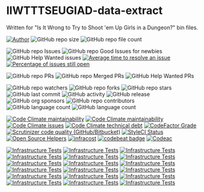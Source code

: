 # IIWTTTSEUGIAD-data-extract
Written for "Is It Wrong to Try to Shoot 'em Up Girls in a Dungeon?" bin files.

[![Author](https://img.shields.io/badge/author-MichaelHinrichs-blue.svg?style=flat&logo=github&logoColor=whitesmoke&label=Author)](https://github.com/MichaelHinrichs)
![GitHub repo size](https://img.shields.io/github/repo-size/MichaelHinrichs/IIWTTTSEUGIAD-data-extract?style=flat&logo=github&logoColor=whitesmoke&label=Repo%20Size)
![GitHub repo file count](https://img.shields.io/github/directory-file-count/MichaelHinrichs/IIWTTTSEUGIAD-data-extract)

![GitHub repo Issues](https://img.shields.io/github/issues/MichaelHinrichs/IIWTTTSEUGIAD-data-extract?style=flat&logo=github&logoColor=whitesmoke&label=Issues)
![GitHub repo Good Issues for newbies](https://img.shields.io/github/issues/MichaelHinrichs/IIWTTTSEUGIAD-data-extract/good%20first%20issue?style=flat&logo=github&logoColor=whitesmoke&label=Good%20First%20issues)
![GitHub Help Wanted issues](https://img.shields.io/github/issues/MichaelHinrichs/IIWTTTSEUGIAD-data-extract/help%20wanted?style=flat&logo=github&logoColor=whitesmoke&label=%22Help%20Wanted%22%20issues)
[![Average time to resolve an issue](http://isitmaintained.com/badge/resolution/MichaelHinrichs/IIWTTTSEUGIAD-data-extract.svg)](https://isitmaintained.com/project/MichaelHinrichs/IIWTTTSEUGIAD-data-extract)
[![Percentage of issues still open](http://isitmaintained.com/badge/open/MichaelHinrichs/IIWTTTSEUGIAD-data-extract.svg)](https://isitmaintained.com/project/MichaelHinrichs/IIWTTTSEUGIAD-data-extract)

![GitHub repo PRs](https://img.shields.io/github/issues-pr/MichaelHinrichs/IIWTTTSEUGIAD-data-extract?style=flat&logo=github&logoColor=whitesmoke&label=PRs)
![GitHub repo Merged PRs](https://img.shields.io/github/issues-search/MichaelHinrichs/IIWTTTSEUGIAD-data-extract?style=flat&logo=github&logoColor=whitesmoke&label=Merged%20PRs&query=is%3Amerged)
![GitHub Help Wanted PRs](https://img.shields.io/github/issues-pr/MichaelHinrichs/IIWTTTSEUGIAD-data-extract/help%20wanted?style=flat&logo=github&logoColor=whitesmoke&label=%22Help%20Wanted%22%20PRs)

![GitHub repo watchers](https://img.shields.io/github/watchers/MichaelHinrichs/IIWTTTSEUGIAD-data-extract?style=flat&logo=github&logoColor=whitesmoke&label=Watchers)
![GitHub repo forks](https://img.shields.io/github/forks/MichaelHinrichs/IIWTTTSEUGIAD-data-extract?logo=github&logoColor=whitesmoke&label=Forks)
![GitHub repo stars](https://img.shields.io/github/stars/MichaelHinrichs/IIWTTTSEUGIAD-data-extract?style=flat&logo=github&logoColor=whitesmoke&label=Stars)
![GitHub last commit](https://img.shields.io/github/last-commit/MichaelHinrichs/IIWTTTSEUGIAD-data-extract)
![GitHub activity](https://img.shields.io/github/commit-activity/m/MichaelHinrichs/IIWTTTSEUGIAD-data-extract)
![GitHub release](https://img.shields.io/github/v/release/MichaelHinrichs/IIWTTTSEUGIAD-data-extract)
![GitHub org sponsors](https://img.shields.io/github/sponsors/MichaelHinrichs?style=flat&logo=github&logoColor=whitesmoke&label=Sponsors&color=bf3989)
![GitHub repo contributors](https://img.shields.io/github/contributors-anon/MichaelHinrichs/IIWTTTSEUGIAD-data-extract?style=flat&logo=github&logoColor=whitesmoke&label=Contributors)
![GitHub language count](https://img.shields.io/github/languages/count/MichaelHinrichs/IIWTTTSEUGIAD-data-extract)
![GitHub language count](https://img.shields.io/github/languages/top/MichaelHinrichs/IIWTTTSEUGIAD-data-extract)

[![Code Climate maintainability](https://img.shields.io/codeclimate/maintainability/MichaelHinrichs/IIWTTTSEUGIAD-data-extract?logo=codeClimate&label=maintainability%20grade)](https://codeclimate.com/github/MichaelHinrichs/IIWTTTSEUGIAD-data-extract)
[![Code Climate maintainability](https://img.shields.io/codeclimate/maintainability-percentage/MichaelHinrichs/IIWTTTSEUGIAD-data-extract?logo=codeClimate&label=maintainability%20percentage)](https://codeclimate.com/github/MichaelHinrichs/IIWTTTSEUGIAD-data-extract)
[![Code Climate issues](https://img.shields.io/codeclimate/issues/MichaelHinrichs/IIWTTTSEUGIAD-data-extract?logo=codeClimate)](https://codeclimate.com/github/MichaelHinrichs/IIWTTTSEUGIAD-data-extract/issues?status%5B%5D=)
[![Code Climate technical debt](https://img.shields.io/codeclimate/tech-debt/MichaelHinrichs/IIWTTTSEUGIAD-data-extract?logo=codeClimate)](https://codeclimate.com/github/MichaelHinrichs/IIWTTTSEUGIAD-data-extract)
[![CodeFactor Grade](https://img.shields.io/codefactor/grade/github/MichaelHinrichs/IIWTTTSEUGIAD-data-extract?logo=codeFactor&logoColor=white&label=Grade)](https://www.codefactor.io/repository/github/michaelhinrichs/iiwtttseugiad-data-extract)
[![Scrutinizer code quality (GitHub/Bitbucket)](https://img.shields.io/scrutinizer/quality/g/MichaelHinrichs/IIWTTTSEUGIAD-data-extract/main?logo=scrutinizer&logoColor=white)](https://scrutinizer-ci.com/g/MichaelHinrichs/IIWTTTSEUGIAD-data-extract/)
[![StyleCI Status](https://github.styleci.io/repos/666565927/shield?style=flat)](https://github.styleci.io/repos/666565927)
[![Open Source Helpers](https://www.codetriage.com/michaelhinrichs/iiwtttseugiad-data-extract/badges/users.svg)](https://www.codetriage.com/michaelhinrichs/iiwtttseugiad-data-extract)
[![infracost](https://img.shields.io/endpoint?url=https://dashboard.api.infracost.io/shields/json/1e57e27f-ffc4-4ed5-b312-8a8b12eeb27c/repos/ffe272de-b763-4b60-8aac-398b32437327/branch/8bfecbb4-b236-4c0d-be4e-f0d0d3d71203)](https://dashboard.infracost.io/org/mchinrichs/repos/ffe272de-b763-4b60-8aac-398b32437327?tab=settings)
[![codebeat badge](https://codebeat.co/badges/dc38f54d-d10d-4bee-bd9a-b277377e0dc8)](https://codebeat.co/projects/github-com-michaelhinrichs-iiwtttseugiad-data-extract-main)
[![Codeac](https://static.codeac.io/badges/2-713973381.svg "Codeac")](https://app.codeac.io/github/MichaelHinrichs/IIWTTTSEUGIAD-data-extract)

[![Infrastructure Tests](https://www.bridgecrew.cloud/badges/github/michaelhinrichs/spore-creatures-extract/general)](https://www.bridgecrew.cloud/link/badge?vcs=github&fullRepo=MichaelHinrichs%2FIIWTTTSEUGIAD-data-extract&benchmark=INFRASTRUCTURE+SECURITY)
[![Infrastructure Tests](https://www.bridgecrew.cloud/badges/github/michaelhinrichs/spore-creatures-extract/cis_aws)](https://www.bridgecrew.cloud/link/badge?vcs=github&fullRepo=MichaelHinrichs%2FIIWTTTSEUGIAD-data-extract&benchmark=CIS+AWS+V1.2)
[![Infrastructure Tests](https://www.bridgecrew.cloud/badges/github/michaelhinrichs/spore-creatures-extract/cis_aws_13)](https://www.bridgecrew.cloud/link/badge?vcs=github&fullRepo=MichaelHinrichs%2FIIWTTTSEUGIAD-data-extract&benchmark=CIS+AWS+V1.3)
[![Infrastructure Tests](https://www.bridgecrew.cloud/badges/github/michaelhinrichs/spore-creatures-extract/cis_azure)](https://www.bridgecrew.cloud/link/badge?vcs=github&fullRepo=MichaelHinrichs%2FIIWTTTSEUGIAD-data-extract&benchmark=CIS+AZURE+V1.1)
[![Infrastructure Tests](https://www.bridgecrew.cloud/badges/github/michaelhinrichs/spore-creatures-extract/cis_azure_13)](https://www.bridgecrew.cloud/link/badge?vcs=github&fullRepo=MichaelHinrichs%2FIIWTTTSEUGIAD-data-extract&benchmark=CIS+AZURE+V1.3)
[![Infrastructure Tests](https://www.bridgecrew.cloud/badges/github/michaelhinrichs/spore-creatures-extract/cis_docker_12)](https://www.bridgecrew.cloud/link/badge?vcs=github&fullRepo=MichaelHinrichs%2FIIWTTTSEUGIAD-data-extract&benchmark=CIS+DOCKER+V1.2)
[![Infrastructure Tests](https://www.bridgecrew.cloud/badges/github/michaelhinrichs/spore-creatures-extract/cis_eks_11)](https://www.bridgecrew.cloud/link/badge?vcs=github&fullRepo=MichaelHinrichs%2FIIWTTTSEUGIAD-data-extract&benchmark=CIS+EKS+V1.1)
[![Infrastructure Tests](https://www.bridgecrew.cloud/badges/github/michaelhinrichs/spore-creatures-extract/cis_gcp)](https://www.bridgecrew.cloud/link/badge?vcs=github&fullRepo=MichaelHinrichs%2FIIWTTTSEUGIAD-data-extract&benchmark=CIS+GCP+V1.1)
[![Infrastructure Tests](https://www.bridgecrew.cloud/badges/github/michaelhinrichs/spore-creatures-extract/cis_gke_11)](https://www.bridgecrew.cloud/link/badge?vcs=github&fullRepo=MichaelHinrichs%2FIIWTTTSEUGIAD-data-extract&benchmark=CIS+GKE+V1.1)
[![Infrastructure Tests](https://www.bridgecrew.cloud/badges/github/michaelhinrichs/spore-creatures-extract/cis_kubernetes)](https://www.bridgecrew.cloud/link/badge?vcs=github&fullRepo=MichaelHinrichs%2FIIWTTTSEUGIAD-data-extract&benchmark=CIS+KUBERNETES+V1.5)
[![Infrastructure Tests](https://www.bridgecrew.cloud/badges/github/michaelhinrichs/spore-creatures-extract/cis_kubernetes_16)](https://www.bridgecrew.cloud/link/badge?vcs=github&fullRepo=MichaelHinrichs%2FIIWTTTSEUGIAD-data-extract&benchmark=CIS+KUBERNETES+V1.6)
[![Infrastructure Tests](https://www.bridgecrew.cloud/badges/github/michaelhinrichs/spore-creatures-extract/fedramp_moderate)](https://www.bridgecrew.cloud/link/badge?vcs=github&fullRepo=MichaelHinrichs%2FIIWTTTSEUGIAD-data-extract&benchmark=FEDRAMP+%28MODERATE%29)
[![Infrastructure Tests](https://www.bridgecrew.cloud/badges/github/michaelhinrichs/spore-creatures-extract/hipaa)](https://www.bridgecrew.cloud/link/badge?vcs=github&fullRepo=MichaelHinrichs%2FIIWTTTSEUGIAD-data-extract&benchmark=HIPAA)
[![Infrastructure Tests](https://www.bridgecrew.cloud/badges/github/michaelhinrichs/spore-creatures-extract/iso)](https://www.bridgecrew.cloud/link/badge?vcs=github&fullRepo=MichaelHinrichs%2FIIWTTTSEUGIAD-data-extract&benchmark=ISO27001)
[![Infrastructure Tests](https://www.bridgecrew.cloud/badges/github/michaelhinrichs/spore-creatures-extract/nist)](https://www.bridgecrew.cloud/link/badge?vcs=github&fullRepo=MichaelHinrichs%2FIIWTTTSEUGIAD-data-extract&benchmark=NIST-800-53)
[![Infrastructure Tests](https://www.bridgecrew.cloud/badges/github/michaelhinrichs/spore-creatures-extract/pci)](https://www.bridgecrew.cloud/link/badge?vcs=github&fullRepo=MichaelHinrichs%2FIIWTTTSEUGIAD-data-extract&benchmark=PCI-DSS+V3.2)
[![Infrastructure Tests](https://www.bridgecrew.cloud/badges/github/michaelhinrichs/spore-creatures-extract/pci_dss_v321)](https://www.bridgecrew.cloud/link/badge?vcs=github&fullRepo=MichaelHinrichs%2FIIWTTTSEUGIAD-data-extract&benchmark=PCI-DSS+V3.2.1)
[![Infrastructure Tests](https://www.bridgecrew.cloud/badges/github/michaelhinrichs/spore-creatures-extract/soc2)](https://www.bridgecrew.cloud/link/badge?vcs=github&fullRepo=MichaelHinrichs%2FIIWTTTSEUGIAD-data-extract&benchmark=SOC2)
